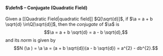 #### $\defn$ – Conjugate (Quadratic Field)
Given a [[Quadratic Field|quadratic field]] $Q[\sqrt{d}]$, if $\a = a + b \sqrt{d} \in\Q[\sqrt{d}]$, then the *conjugate* of $\a$ is 
$$\a = a + b \sqrt{d} = a - b \sqrt{d},$$
and its *norm* is given by $$N (\a ) = \a \a = (a + b \sqrt{d})(a - b \sqrt{d}) = a^{2} - db^{2}.$$
